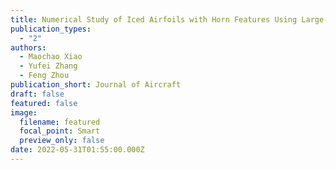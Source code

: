 ```yaml
---
title: Numerical Study of Iced Airfoils with Horn Features Using Large-Eddy Simulation
publication_types:
  - "2"
authors:
  - Maochao Xiao
  - Yufei Zhang
  - Feng Zhou
publication_short: Journal of Aircraft
draft: false
featured: false
image:
  filename: featured
  focal_point: Smart
  preview_only: false
date: 2022-05-31T01:55:00.000Z
---
```

